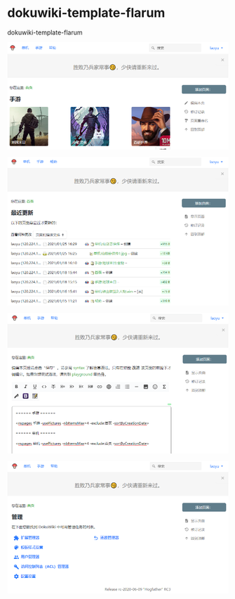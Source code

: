 # dokuwiki-template-flarum

dokuwiki-template-flarum

![首页截图](https://github.com/wfsdaj/dokuwiki-template-flarum/blob/main/screenshot_homepage.png)

![最近更改截图](https://github.com/wfsdaj/dokuwiki-template-flarum/blob/main/screenshot_recent.png)

![编辑页面截图](https://github.com/wfsdaj/dokuwiki-template-flarum/blob/main/screenshot_edit.png)

![管理页面截图](https://github.com/wfsdaj/dokuwiki-template-flarum/blob/main/screenshot_admin.png)